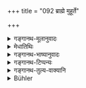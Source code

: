 +++
title = "092 ब्राह्मे मुहूर्ते"

+++

<details><summary>गङ्गानथ-मूलानुवादः</summary>

He shall wake up at the point of time sacred to Brahman, and then think over the means of acquiring Merit and wealth, of the bodily troubles involved therein, and also of the true meaning of the Veda.—(92).
</details>

<details><summary>मेधातिथिः</summary>

त्रियामा रात्रिः, तस्याः पश्चिमो **ब्राह्मो मुहूर्तः** । तत्र निद्रां त्यजेत् । विबुद्धश् च तस्मिन् काले **धर्मार्थाव् अनुचिन्तयेत्** । यस्मिंश् च धर्म आसेव्यमाने यादृशः शरीरक्लेशो भवति तम् अपि चिन्तयेत् । स्वल्पश् चेद् धर्मो महान्तं कायक्लेशं जनयति, यो धर्मान्तरविरोधी, तं परिहरेत् । 

अर्थो ऽपि सेवाऽदिः अतिक्लेशकरः, सो ऽपि वर्ज्यः ।  
"सर्वत एवात्मानं गोपायेत्" (ग्ध् ९.३४) इति ।  

अ-निश्चित्य न किंचिद् कुर्यात् ।  
न च मनो-राज्यादि--विकल्पान् कुर्यात् ।  
स्वभावो ह्य् अयं पुरुषाणाम् -  
असति बाह्ये व्यापारे  
मनसो विकल्पाः पर-द्रव्याभिलाषादि-रूपाः समुद्भवन्ति ।+++(5)+++  
तन्-निवृत्त्य्-अर्थम् इदं पुरुषार्थम् । 

तस्यां वेलायां  
साध्य-साधन-भावेन चिन्त्यो **वेदस्य तत्त्वार्थः** ।  
रहस्यम् आत्मज्ञानं **चिन्तयेद्** वेदान्तविधिना ऽभ्यस्येत् ।

<u>अथ वा</u> कर्मकाण्डे ऽपि यो वेदस्  
**तस्यार्थस्** तं निरूपयेत् । 

"अयं विधिः", "अयम् अर्थः", "इदं कर्मैवं रूपम्", "इयम् अत्र देवता", "इदं द्रव्यम्", "अयम् अत्राधिकारी", "इयम् इतिकर्तव्यता" इत्यादि स्व-बुद्ध्या निश्चिनुयात् ।  
व्याख्यातॄणां मतभेदाद् +धेतून् निरूपयेद् - "अस्य सम्यग् ज्ञानम्, अस्य भ्रान्तिर्" इति ॥ ४.९२ ॥+++(5)+++
</details>

<details><summary>गङ्गानथ-भाष्यानुवादः</summary>

The night being divided into three parts, the last part is the ‘*point of time sacred to Brahman*;’ and it is at this time that one should renounce sleep.

Fully awakened at the said time, he shall ‘*think over the means of acquiring merit (i.e., Duty) and Wealth*’; he should also think over the bodily trouble involved in the performance of his duties (as bringing merit); and if he finds that a certain duty is an unimportant one, and yet its fulfilment involves much bodily trouble,—or, if he finds that it stands in the way of another Duty,—then he shall omit such a duty. Similarly, the means of acquiring *Wealth* also—such as service and the like—are the source of much trouble; and this also shall be omitted; in view of the principle that ‘one should protect oneself from all things.’

What is meant is that he should not do anything without having duly thought over it, and that he should not indulge in building castles in the air. It is the very nature of men that, when they are not outwardly engaged, there arise in their minds many fancies, in the form of a longing for obtaining what belongs to others, and so forth. And it is the avoiding of this that the text lays down, with a view to the man’s temporal interests.

At the said time, ‘*the true meaning of the Veda*’ should also be thought over, in its bearing upon causes and effects. That is, one should meditate, in the manner laid down in the Vedānta, upon the esoteric science of the Soul. 

Or, in connection with the ritualistic section of the Veda also, he should ponder over the real meaning of the texts; that is, in his own mind he should determine that ‘this is an Injunction,’ ‘this its meaning;’ ‘this the action prescribed,’ ‘this is the form of the act,’ ‘this is the Deity of this sacrifice,’ ‘this the material to be employed,’ ‘such and such a person is entitled to its performance,’ ‘such and such is the procedure to be adopted,’ and so forth. He should also ponder over the diverse explanations provided by the Commentators, and with the help of reason, he should decide whose explanation is correct and whose wrong.—(92).+++(5)+++
</details>

<details><summary>गङ्गानथ-टिप्पन्यः</summary>

This verse is quoted in *Aparārka* (p. 158);—in *Parāśaramādhava* (Ācāra, p. 206), which explains ‘*Vedatattvārtha*’ as ‘the Supreme Self’;—in *Madanapārijāta* (p, 204);—and in *Vīramitrodaya* (Āhnika, p. 13), which explains ‘*Brāhma muhūrta*’ as ‘the last quarter of the night’, and adds that the time is so called because it is the time for the awakening of *Brāhmī*, *i.e*., Bhāratī, the goddess of speech; and that the term ‘*muhūrta*’ is to be taken as standing for *time* in general, and not in the restricted technical sense of a period of 48 minutes; and this on the ground that 48 minutes would not suffice for all those acts that are prescribed for being done after rising and before sunrise. It goes on to add that according to other *Nibandhas*, the last but one *Muhūrta* (48 minutes) of the night is called ‘Brāhma’, because it is sacred to Brahman. The conclusion that it arrives at is that those who have to perform all the acts of Vedic study and the rest should rise in the beginning of the last quarter of the night, *i.e*., at 3 a.m. while others in the third *Muhūrta* of that quarter, *i.e*., after 4-36 a.m. It explains ‘*Tanmūlān*’ as ‘due to those acts that are done for the sake of Dharma and Artha’; and the purpose for which all this is to be pondered over is that if the labour involved in a certain act is much, while the resultant Dharma or Artha is little, then it is to be avoided.—‘*Vedatattvārtha*’—here the term ‘*tattva*’ has been added for the purpose of excluding such meanings as might be deduced by wrong methods of interpretation; or ‘*Vedatattvārtha*’ might stand for Brahman.

This verse is quoted in *Ācāramayūkha* (p. 4), which explains ‘*Vedatattvārtha*’ as god, but quotes Śrīdatta to explain it as ‘*nyāyapratītor’thaḥ*’; it explains ‘*brāhmamuhūrta*’ as the last but one *muhūrta* of the night.
</details>

<details><summary>गङ्गानथ-तुल्य-वाक्यानि</summary>

*Viṣṇu* (6.1).—‘Waking up at the point of time sacred to Brahman, he
should evacuate the bladder and the bowels.’

*Vaśiṣṭha* (12.44).—‘Waking up at the latter end of night, he shall not
go to sleep again.’

*Vāmanapurāṇa* (Vīramitrodaya-Āhnika, p. 16).—‘One shall rise at the
moment sacred to Brahman, and think of the principal gods and sages.’

*Yājñavalkya* (1.115).—‘Waking up at the point of time sacred to
Brahman, he shall ponder over his welfare, and he shall not neglect spiritual merit or wealth or pleasure, each at its proper time.’

*Kūrmapurāṇa* (1.2.18.3).—‘Waking up at the point of time sacred to
Brahman, he shall ponder over spiritual merit and wealth, also over the bodily trouble involved therein; then he shall meditate upon God.’

*Viṣṇupurāṇa* (3.11.5-7).—‘Waking up at the point of time sacred to
Brahman, the wise man shall ponder over spiritual merit as also such wealth as may not be obstructive of the former; he shall think also of pleasure to the extent that it does not stand in the way of the other two. Such wealth and pleasure as are obstructive of spiritual merit one must abandon; as also such means of acquiring spiritual merit as may be conducive to pain or condemned by the people.’

*Mahābhārata* (13.104.15).—‘He shall rise at the point of time sacred to
Brahman, and then ponder over spiritual merit and wealth.’

*Viṣṇu* (Vīramitrodaya-Āhnika, p. 13).—‘Rising at the moment sacred to
Brahman, he shall do all that has been declared to be conducive to Dharma.’

*Dakṣa* (Do.).—‘During the last two quarters of the night one shall be
devoted to Vedic Study.’

*Kāśikhaṇḍa* (Do., 8.15).—‘The last half-quarter of ṭhe night is the
moment sacred to Brahman; at that time should the wise man always rise and ponder over his welfare.’
</details>

<details><summary>Bühler</summary>

092	Let him wake in the muhurta, sacred to Brahman, and think of (the acquisition of) spiritual merit and wealth, of the bodily fatigue arising therefrom, and of the true meaning of the Veda.
</details>
